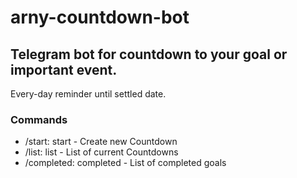 # arny-countdown-bot
## Telegram bot for countdown to your goal or important event.
Every-day reminder until settled date.


### Commands
- /start: start - Create new Countdown
- /list: list - List of current Countdowns
- /completed: completed - List of completed goals

